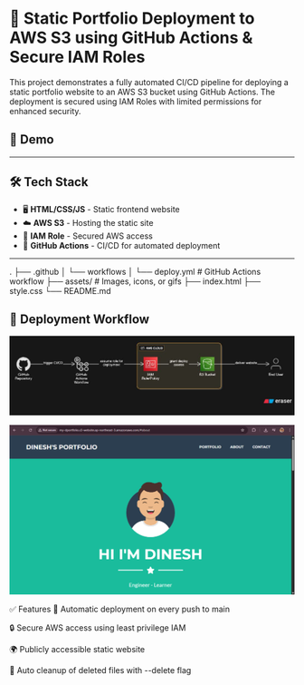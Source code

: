# 🚀 Static Portfolio Deployment to AWS S3 using GitHub Actions & Secure IAM Roles

This project demonstrates a fully automated CI/CD pipeline for deploying a static portfolio website to an AWS S3 bucket using GitHub Actions. The deployment is secured using IAM Roles with limited permissions for enhanced security.

## 📸 Demo


---

## 🛠️ Tech Stack

- 🖥️ **HTML/CSS/JS** - Static frontend website
- ☁️ **AWS S3** - Hosting the static site
- 🔐 **IAM Role** - Secured AWS access
- 🤖 **GitHub Actions** - CI/CD for automated deployment

---
.
├── .github
│   └── workflows
│       └── deploy.yml       # GitHub Actions workflow
├── assets/                  # Images, icons, or gifs
├── index.html
├── style.css
└── README.md


## 🔄 Deployment Workflow

![Image Alt](https://github.com/Dineshborse1997/My-portfolio/blob/main/ss/Ss.jpeg?raw=true)

![Image Alt](https://github.com/Dineshborse1997/My-portfolio/blob/main/ss/Screenshot%202025-07-06%20201959.png?raw=true)

✅ Features
🔄 Automatic deployment on every push to main

🔒 Secure AWS access using least privilege IAM

🌍 Publicly accessible static website

🧼 Auto cleanup of deleted files with --delete flag



